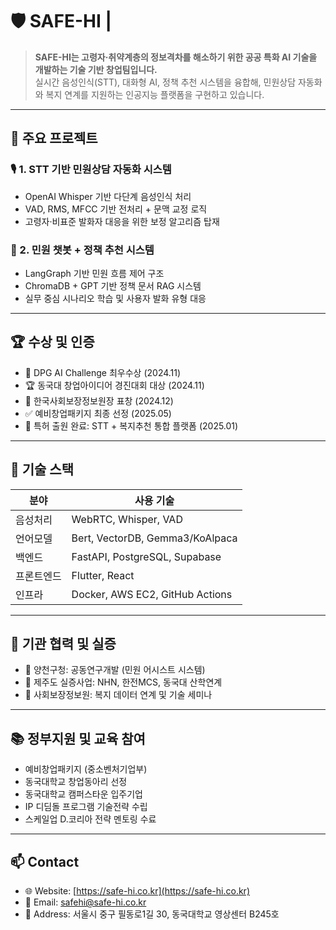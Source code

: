 
# 🛡️ SAFE-HI |

> **SAFE-HI는 고령자·취약계층의 정보격차를 해소하기 위한 공공 특화 AI 기술을 개발하는 기술 기반 창업팀입니다.**  
> 실시간 음성인식(STT), 대화형 AI, 정책 추천 시스템을 융합해, 민원상담 자동화와 복지 연계를 지원하는 인공지능 플랫폼을 구현하고 있습니다.

---

## 🧩 주요 프로젝트

### 🎙️ 1. STT 기반 민원상담 자동화 시스템
- OpenAI Whisper 기반 다단계 음성인식 처리
- VAD, RMS, MFCC 기반 전처리 + 문맥 교정 로직
- 고령자·비표준 발화자 대응을 위한 보정 알고리즘 탑재

### 💬 2. 민원 챗봇 + 정책 추천 시스템
- LangGraph 기반 민원 흐름 제어 구조
- ChromaDB + GPT 기반 정책 문서 RAG 시스템
- 실무 중심 시나리오 학습 및 사용자 발화 유형 대응

---

## 🏆 수상 및 인증

- 🥇 DPG AI Challenge 최우수상 (2024.11)
- 🏆 동국대 창업아이디어 경진대회 대상 (2024.11)
- 🏅 한국사회보장정보원장 표창 (2024.12)
- ✅ 예비창업패키지 최종 선정 (2025.05)
- 📜 특허 출원 완료: STT + 복지추천 통합 플랫폼 (2025.01)

---

## 🧠 기술 스택

| 분야 | 사용 기술 |
|------|-----------|
| 음성처리 | WebRTC, Whisper, VAD |
| 언어모델 | Bert, VectorDB, Gemma3/KoAlpaca |
| 백엔드 | FastAPI, PostgreSQL, Supabase |
| 프론트엔드 | Flutter, React |
| 인프라 | Docker, AWS EC2, GitHub Actions |

---

## 🔗 기관 협력 및 실증

- 📍 양천구청: 공동연구개발 (민원 어시스트 시스템)
- 📍 제주도 실증사업: NHN, 한전MCS, 동국대 산학연계
- 📍 사회보장정보원: 복지 데이터 연계 및 기술 세미나

---

## 📚 정부지원 및 교육 참여

- 예비창업패키지 (중소벤처기업부)
- 동국대학교 창업동아리 선정
- 동국대학교 캠퍼스타운 입주기업
- IP 디딤돌 프로그램 기술전략 수립
- 스케일업 D.코리아 전략 멘토링 수료

---

## 📫 Contact

- 🌐 Website: [https://safe-hi.co.kr](https://safe-hi.co.kr)
- 📧 Email: [safehi@safe-hi.co.kr](mailto:safehi@safe-hi.co.kr)
- 🏢 Address: 서울시 중구 필동로1길 30, 동국대학교 영상센터 B245호
